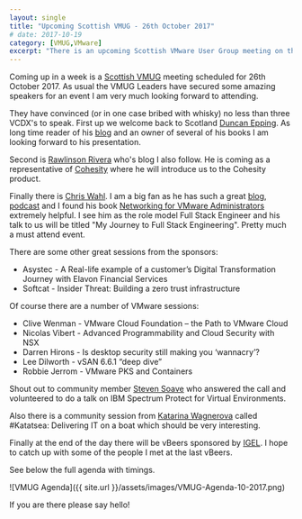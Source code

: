 ```yaml
---
layout: single
title: "Upcoming Scottish VMUG - 26th October 2017"
# date: 2017-10-19
category: [VMUG,VMware]
excerpt: "There is an upcoming Scottish VMware User Group meeting on the 26th October 2017"
---
```

Coming up in a week is a [Scottish VMUG](http://vmug.com/scotland) meeting scheduled for 26th October 2017. As usual the VMUG Leaders have secured some amazing speakers for an event I am very much looking forward to attending.

They have convinced (or in one case bribed with whisky) no less than three VCDX's to speak. First up we welcome back to Scotland [Duncan Epping](http://twitter.com/duncanyb). As long time reader of his [blog](http://www.yellow-bricks.com) and an owner of several of his books I am looking forward to his presentation.

Second is [Rawlinson Rivera](https://twitter.com/punchingclouds) who's blog I also follow. He is coming as a representative of [Cohesity](http://www.cohesity.com/) where he will introduce us to the Cohesity product.

Finally there is [Chris Wahl](https://twitter.com/chriswahl). I am a big fan as he has such a great [blog](http://wahlnetwork.com/), [podcast](http://packetpushers.net/series/datanauts-podcast/) and I found his book [Networking for VMware Administrators](https://www.amazon.co.uk/Networking-VMware-Administrators-Press-Technology-ebook/dp/B00J4N8TTS/ref=tmm_kin_swatch_0?_encoding=UTF8&qid=1508094739&sr=8-1-fkmr0) extremely helpful. I see him as the role model Full Stack Engineer and his talk to us will be titled "My Journey to Full Stack Engineering". Pretty much a must attend event.

There are some other great sessions from the sponsors:
* Asystec - A Real-life example of a customer’s Digital Transformation Journey with Elavon Financial Services
* Softcat - Insider Threat: Building a zero trust infrastructure

Of course there are a number of VMware sessions:
* Clive Wenman - VMware Cloud Foundation – the Path to VMware Cloud
* Nicolas Vibert - Advanced Programmability and Cloud Security with NSX
* Darren Hirons - Is desktop security still making you ‘wannacry’? 
* Lee Dilworth - vSAN 6.6.1 “deep dive”
* Robbie Jerrom - VMware PKS and Containers

Shout out to community member [Steven Soave](http://twitter.com/stevensoave) who answered the call and volunteered to do a talk on IBM Spectrum Protect for Virtual Environments.

Also there is a community session from [Katarina Wagnerova](https://twitter.com/_KatkaW_) called #Katatsea: Delivering IT on a boat which should be very interesting.

Finally at the end of the day there will be vBeers sponsored by [IGEL](https://www.igel.com). I hope to catch up with some of the people I met at the last vBeers.

See below the full agenda with timings.

![VMUG Agenda]({{ site.url }}/assets/images/VMUG-Agenda-10-2017.png)

If you are there please say hello!

